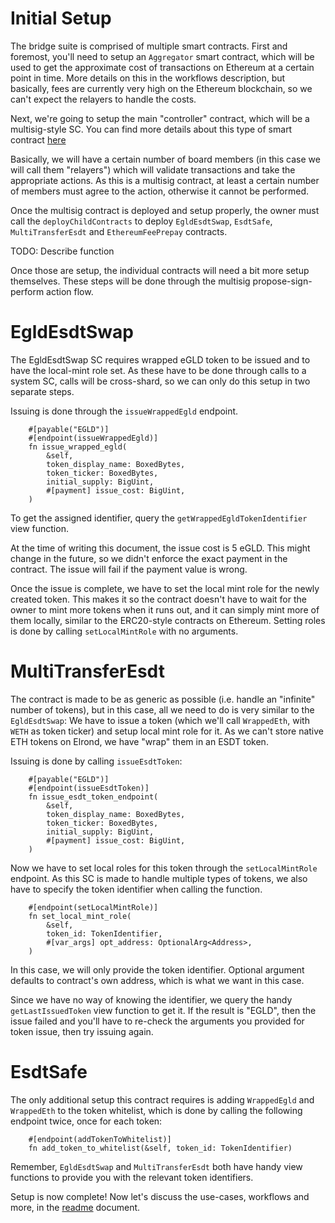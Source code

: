 # Initial Setup

The bridge suite is comprised of multiple smart contracts. First and foremost, you'll need to setup an `Aggregator` smart contract, which will be used to get the approximate cost of transactions on Ethereum at a certain point in time. More details on this in the workflows description, but basically, fees are currently very high on the Ethereum blockchain, so we can't expect the relayers to handle the costs.  

Next, we're going to setup the main "controller" contract, which will be a multisig-style SC. You can find more details about this type of smart contract [here](https://github.com/ElrondNetwork/elrond-wasm-rs/blob/master/contracts/examples/multisig/README.md)  

Basically, we will have a certain number of board members (in this case we will call them "relayers") which will validate transactions and take the appropriate actions. As this is a multisig contract, at least a certain number of members must agree to the action, otherwise it cannot be performed.  

Once the multisig contract is deployed and setup properly, the owner must call the `deployChildContracts` to deploy `EgldEsdtSwap`, `EsdtSafe`, `MultiTransferEsdt` and `EthereumFeePrepay` contracts.  

TODO: Describe function

Once those are setup, the individual contracts will need a bit more setup themselves. These steps will be done through the multisig propose-sign-perform action flow.

# EgldEsdtSwap

The EgldEsdtSwap SC requires wrapped eGLD token to be issued and to have the local-mint role set. As these have to be done through calls to a system SC, calls will be cross-shard, so we can only do this setup in two separate steps.  

Issuing is done through the `issueWrappedEgld` endpoint. 

```
    #[payable("EGLD")]
    #[endpoint(issueWrappedEgld)]
    fn issue_wrapped_egld(
        &self,
        token_display_name: BoxedBytes,
        token_ticker: BoxedBytes,
        initial_supply: BigUint,
        #[payment] issue_cost: BigUint,
    )
```

To get the assigned identifier, query the `getWrappedEgldTokenIdentifier` view function.  

At the time of writing this document, the issue cost is 5 eGLD. This might change in the future, so we didn't enforce the exact payment in the contract. The issue will fail if the payment value is wrong.  

Once the issue is complete, we have to set the local mint role for the newly created token. This makes it so the contract doesn't have to wait for the owner to mint more tokens when it runs out, and it can simply mint more of them locally, similar to the ERC20-style contracts on Ethereum. Setting roles is done by calling `setLocalMintRole` with no arguments.  

# MultiTransferEsdt

The contract is made to be as generic as possible (i.e. handle an "infinite" number of tokens), but in this case, all we need to do is very similar to the `EgldEsdtSwap`: We have to issue a token (which we'll call `WrappedEth`, with `WETH` as token ticker) and setup local mint role for it. As we can't store native ETH tokens on Elrond, we have "wrap" them in an ESDT token.  

Issuing is done by calling `issueEsdtToken`:
```
    #[payable("EGLD")]
    #[endpoint(issueEsdtToken)]
    fn issue_esdt_token_endpoint(
        &self,
        token_display_name: BoxedBytes,
        token_ticker: BoxedBytes,
        initial_supply: BigUint,
        #[payment] issue_cost: BigUint,
    )
```

Now we have to set local roles for this token through the `setLocalMintRole` endpoint. As this SC is made to handle multiple types of tokens, we also have to specify the token identifier when calling the function.

```
    #[endpoint(setLocalMintRole)]
    fn set_local_mint_role(
        &self,
        token_id: TokenIdentifier,
        #[var_args] opt_address: OptionalArg<Address>,
    )
```

In this case, we will only provide the token identifier. Optional argument defaults to contract's own address, which is what we want in this case.

Since we have no way of knowing the identifier, we query the handy `getLastIssuedToken` view function to get it. If the result is "EGLD", then the issue failed and you'll have to re-check the arguments you provided for token issue, then try issuing again.  

# EsdtSafe

The only additional setup this contract requires is adding `WrappedEgld` and `WrappedEth` to the token whitelist, which is done by calling the following endpoint twice, once for each token:

```
    #[endpoint(addTokenToWhitelist)]
    fn add_token_to_whitelist(&self, token_id: TokenIdentifier)
```

Remember, `EgldEsdtSwap` and `MultiTransferEsdt` both have handy view functions to provide you with the relevant token identifiers.  

Setup is now complete! Now let's discuss the use-cases, workflows and more, in the [readme](../README.md) document.
